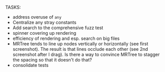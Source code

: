 TASKS:
- address overuse of `any`
- Centralize any stray constants
- Add search to the comprehensive fuzz test
- spinner covering up rendering
- efficiency of rendering and esp. search on big files
- MRTree tends to line up nodes vertically or horizontally (see first screenshot). The result is that lines occlude each other (see 2nd screenshot after I drag). Is there a way to convince MRTree to stagger the spacing so that it doesn't do that?
- consolidate tests
